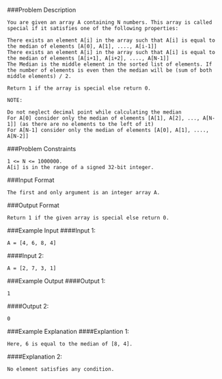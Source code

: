 ###Problem Description
```
You are given an array A containing N numbers. This array is called special if it satisfies one of the following properties:

There exists an element A[i] in the array such that A[i] is equal to the median of elements [A[0], A[1], ...., A[i-1]]
There exists an element A[i] in the array such that A[i] is equal to the median of elements [A[i+1], A[i+2], ...., A[N-1]]
The Median is the middle element in the sorted list of elements. If the number of elements is even then the median will be (sum of both middle elements) / 2.

Return 1 if the array is special else return 0.

NOTE:

Do not neglect decimal point while calculating the median
For A[0] consider only the median of elements [A[1], A[2], ..., A[N-1]] (as there are no elements to the left of it)
For A[N-1] consider only the median of elements [A[0], A[1], ...., A[N-2]]
```

###Problem Constraints
```
1 <= N <= 1000000.
A[i] is in the range of a signed 32-bit integer.
```


###Input Format
```
The first and only argument is an integer array A.
```



###Output Format
```
Return 1 if the given array is special else return 0.
```



###Example Input
####Input 1:

```
A = [4, 6, 8, 4]
```
####Input 2:

```
A = [2, 7, 3, 1]
```


###Example Output
####Output 1:

```
1
```
####Output 2:

```
0
```


###Example Explanation
####Explantion 1:

```
Here, 6 is equal to the median of [8, 4].
```
####Explanation 2:

```
No element satisfies any condition.
```